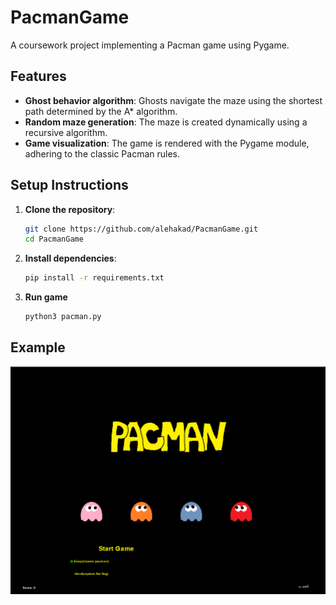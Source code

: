 # PacmanGame

A coursework project implementing a Pacman game using Pygame.

## Features

- **Ghost behavior algorithm**: Ghosts navigate the maze using the shortest path determined by the A* algorithm.  
- **Random maze generation**: The maze is created dynamically using a recursive algorithm.  
- **Game visualization**: The game is rendered with the Pygame module, adhering to the classic Pacman rules.

## Setup Instructions

1. **Clone the repository**:
   ```bash
   git clone https://github.com/alehakad/PacmanGame.git
   cd PacmanGame
   ```
2. **Install dependencies**:
    ```bash
    pip install -r requirements.txt
    ```
3. **Run game**
    ```bash
    python3 pacman.py
    ```

## Example
[![Watch the demo video](media/thumbnail.png)](media/pacman_test.mkv)

